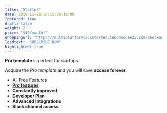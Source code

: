 ```yaml
---
title: "Starter"
date: 2018-11-28T15:15:26+10:00
featured: true
draft: false
weight: 2
price: "$49/month*"
shoppingurl: "https://multiplatformkickstarter.lemonsqueezy.com/checkout/buy/cb91765d-b736-4c8d-a5a0-2d07ddf2e87b"
leadtext: "SUBSCRIBE NOW"
highlighted: true
---
```


**Pro template** is perfect for startups. 

Acquire the *Pro template* and you will have **access forever**.

* All Free Features
* **[Pro features](/features)**
* **Constantly improved**
* **Developer Plan**
* **Advanced Integrations**
* **Slack channel access**
